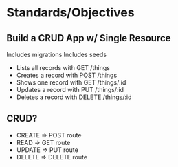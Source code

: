 # Standards/Objectives

## Build a CRUD App w/ Single Resource

Includes migrations
Includes seeds

* Lists all records with GET /things
* Creates a record with POST /things
* Shows one record with GET /things/:id
* Updates a record with PUT /things/:id
* Deletes a record with DELETE /things/:id











## CRUD?

* CREATE => POST route
* READ => GET route
* UPDATE => PUT route
* DELETE => DELETE route

